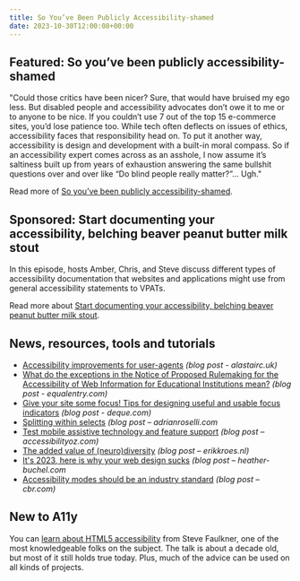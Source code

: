 ```yaml
---
title: So You’ve Been Publicly Accessibility-shamed
date: 2023-10-30T12:00:08+00:00
---
```


## Featured: So you’ve been publicly accessibility-shamed

"Could those critics have been nicer? Sure, that would have bruised my ego less. But disabled people and accessibility advocates don’t owe it to me or to anyone to be nice. If you couldn’t use 7 out of the top 15 e-commerce sites, you’d lose patience too. While tech often deflects on issues of ethics, accessibility faces that responsibility head on. To put it another way, accessibility is design and development with a built-in moral compass. So if an accessibility expert comes across as an asshole, I now assume it’s saltiness built up from years of exhaustion answering the same bullshit questions over and over like “Do blind people really matter?”… Ugh."

Read more of [So you’ve been publicly accessibility-shamed](https://daverupert.com/2023/10/accessiblity-shamed/).

## Sponsored: Start documenting your accessibility, belching beaver peanut butter milk stout

In this episode, hosts Amber, Chris, and Steve discuss different types of accessibility documentation that websites and applications might use from general accessibility statements to VPATs.

Read more about [Start documenting your accessibility, belching beaver peanut butter milk stout](https://accessibilitycraft.com/036-start-documenting-your-accessibility-belching-beaver-peanut-butter-milk-stout/?utm_source=a11yweekly&utm_medium=sponsored).

## News, resources, tools and tutorials

- [Accessibility improvements for user-agents](https://alastairc.uk/2023/10/accessibility-improvements-for-user-agents/) *(blog post - alastairc.uk)*
- [What do the exceptions in the Notice of Proposed Rulemaking for the Accessibility of Web Information for Educational Institutions mean?](https://equalentry.com/accessibility-education-nprm-exceptions/) *(blog post - equalentry.com)*
- [Give your site some focus! Tips for designing useful and usable focus indicators](https://www.deque.com/blog/give-site-focus-tips-designing-usable-focus-indicators/) *(blog post - deque.com)*
- [Splitting within selects](https://adrianroselli.com/2023/10/splitting-within-selects.html) *(blog post – adrianroselli.com*
- [Test mobile assistive technology and feature support](https://www.accessibilityoz.com/2023/10/mobile-site-and-native-app-accessibility-testing-step-5-test-mobile-assistive-technology-and-feature-support/) *(blog post – accessibilityoz.com)*
- [The added value of (neuro)diversity](https://www.erikkroes.nl/blog/the-added-value-of-neuro-diversity/) *(blog post – erikkroes.nl)*
- [It's 2023, here is why your web design sucks](https://heather-buchel.com/blog/2023/10/why-your-web-design-sucks/) *(blog post – heather-buchel.com*
- [Accessibility modes should be an industry standard](https://www.cbr.com/every-game-should-be-accessible/) *(blog post – cbr.com)*

## New to A11y

You can [learn about HTML5 accessibility](https://vimeo.com/77860167) from Steve Faulkner, one of the most knowledgeable folks on the subject. The talk is about a decade old, but most of it still holds true today. Plus, much of the advice can be used on all kinds of projects.
